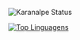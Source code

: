![Karanalpe Status](https://github-readme-stats.vercel.app/api?username=victormxllo&show_icons=true)

[![Top Linguagens](https://github-readme-stats.vercel.app/api/top-langs/?username=victormxllo&layout=compact)](https://github.com/anuraghazra/github-readme-stats)
